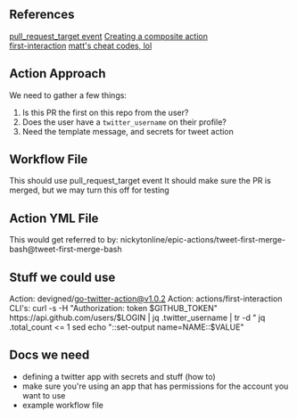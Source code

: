 ## References
[pull_request_target event](https://docs.github.com/en/actions/learn-github-actions/events-that-trigger-workflows#pull_request_target)
[Creating a composite action](https://docs.github.com/en/actions/creating-actions/creating-a-composite-action)\
[first-interaction](https://github.com/)
[matt's cheat codes, lol](https://github.com/nickytonline/epic-actions/issues/4#issuecomment-941482762)

## Action Approach

We need to gather a few things:
1) Is this PR the first on this repo from the user?
2) Does the user have a `twitter_username` on their profile?
3) Need the template message, and secrets for tweet action

## Workflow File
This should use pull_request_target event
It should make sure the PR is merged, but we may turn this off for testing

## Action YML File
This would get referred to by: nickytonline/epic-actions/tweet-first-merge-bash@tweet-first-merge-bash

## Stuff we could use
Action: devigned/go-twitter-action@v1.0.2
Action: actions/first-interaction
CLI's:
    curl -s -H "Authorization: token $GITHUB_TOKEN" https://api.github.com/users/$LOGIN | jq .twitter_username | tr -d \"
    jq .total_count <= 1
    sed
    echo "::set-output name=NAME::$VALUE"

## Docs we need
- defining a twitter app with secrets and stuff (how to)
- make sure you're using an app that has permissions for the account you want to use
- example workflow file
